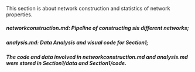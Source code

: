 This section is about network construction and statistics of network properties.
##### networkconstruction.md: Pipeline of constructing six different networks;
##### analysis.md: Data Analysis and visual code for Section1;
##### The code and data involved in networkconstruction.md and  analysis.md were stored in Section1/data and Section1/code.
